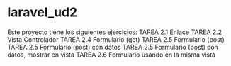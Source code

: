 # laravel_ud2
Este proyecto tiene los siguientes ejercicios:
TAREA 2.1 Enlace
TAREA 2.2 Vista Controlador
TAREA 2.4 Formulario (get)
TAREA 2.5 Formulario (post)
TAREA 2.5 Formulario (post) con datos
TAREA 2.5 Formulario (post) con datos,  mostrar en vista
TAREA 2.6 Formulario usando en la misma vista

